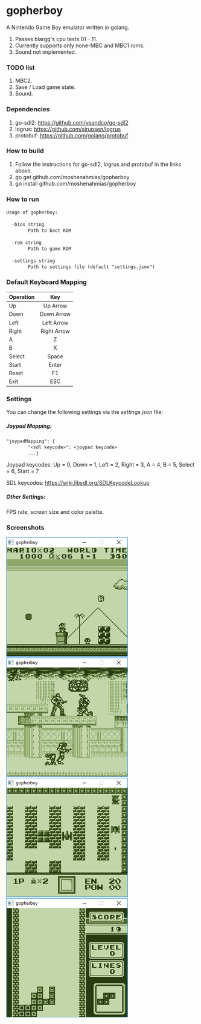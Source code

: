 # gopherboy
A Nintendo Game Boy emulator written in golang.

1. Passes blargg's cpu tests 01 - 11.
2. Currently supports only none-MBC and MBC1 roms.
3. Sound not implemented.

### TODO list

1. MBC2.
2. Save / Load game state.
3. Sound.

### Dependencies

1. go-sdl2: https://github.com/veandco/go-sdl2
2. logrus: https://github.com/sirupsen/logrus
3. protobuf: https://github.com/golang/protobuf

### How to build

1. Follow the instructions for go-sdl2, logrus and protobuf in the links above.
2. go get github.com/moshenahmias/gopherboy
3. go install github.com/moshenahmias/gopherboy

### How to run

```
Usage of gopherboy:

  -bios string
        Path to boot ROM
        
  -rom string
        Path to game ROM
        
  -settings string
        Path to settings file (default "settings.json")    
```

### Default Keyboard Mapping

| Operation     | Key           |
| ------------- |:-------------:| 
| Up            | Up Arrow      |
| Down          | Down Arrow    |
| Left          | Left Arrow    | 
| Right         | Right Arrow   | 
| A             | Z             | 
| B             | X             | 
| Select        | Space         | 
| Start         | Enter         | 
| Reset         | F1            | 
| Exit          | ESC           | 

### Settings

You can change the following settings via the *settings.json* file:

##### Joypad Mapping:

```
"joypadMapping": {
        "<sdl keycode>": <joypad keycode>
        ...}       
```

Joypad keycodes: Up = 0, Down = 1, Left = 2, Right = 3, A = 4, B = 5, Select = 6, Start = 7

SDL keycodes: https://wiki.libsdl.org/SDLKeycodeLookup

##### Other Settings:

FPS rate, screen size and color palette.

### Screenshots

![Super Mario Land](images/gopherboy1.png)&nbsp;
![Contra - The Alien Wars](images/gopherboy2.png)&nbsp;
![BattleCity](images/gopherboy3.png)&nbsp;
![Tetris](images/gopherboy4.png)&nbsp;
